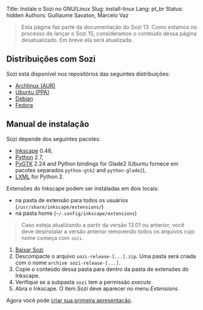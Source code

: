 Title: Instale o Sozi no GNU/Linux
Slug: install-linux
Lang: pt_br
Status: hidden
Authors: Guillaume Savaton, Marcelo Vaz

> Esta página faz parte da documentação do Sozi 13.
> Como estamos no processo de lançar o Sozi 15,
> consideramos o conteúdo dessa página desatualizado.
> Em breve ela será atualizada.

Distribuições com Sozi
----------------------

Sozi está disponível nos repositórios das seguintes distribuições:

* [Archlinux (AUR)](http://aur.archlinux.org/packages.php?ID=42270)
* [Ubuntu (PPA)](https://launchpad.net/~sunab/+archive/sozi-release)
* [Debian](http://packages.banuscorp.eu/debian/)
* [Fedora](https://apps.fedoraproject.org/packages/inkscape-sozi)

Manual de instalação
--------------------

Sozi depende dos seguintes pacotes:

* [Inkscape](http://inkscape.org) 0.48,
* [Python](http://python.org/) 2.7,
* [PyGTK](http://www.pygtk.org/) 2.24 and Python bindings for Glade2 (Ubuntu fornece em pacotes separados `python-gtk2` and `python-glade2`),
* [LXML](http://lxml.de/) for Python 2.

Extensões do Inkscape podem ser instaladas em dois locais:

* na pasta de extensão para todos os usuários (`/usr/share/inkscape/extensions/`)
* na pasta home (`~/.config/inkscape/extensions`)

> Caso esteja atualizando a partir da versão 13.01 ou anterior,
você deve desinstalar a versão anterior removendo todos os arquivos cujo nome começa com `sozi`.

1. [Baixar Sozi](https://github.com/senshu/Sozi/releases/download/13.11/sozi-release-13.11-30213629.zip)
2. Descompacte o arquivo `sozi-release-[...].zip`.
Uma pasta será criada com o nome `archive sozi-release-[...]`.
3. Copie o conteúdo dessa pasta para dentro da pasta de extensões do Inkscape.
4. Verifique se a subpasta `sozi` tem a permissão *execute*.
5. Abra o Inkscape.
O ítem *Sozi* deve aparecer no menu *Extensions*.

Agora você pode [criar sua primeira apresentação](|filename|create.md).
